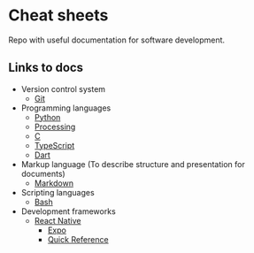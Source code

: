 # Cheat sheets

Repo with useful documentation for software development.

## Links to docs
- Version control system  
    - [Git](Git.md)
- Programming languages
    - [Python](/Programing%20Languages/Python.md) 
    - [Processing](Programing%20Languages/Processing.md) 
    - [C](Programing%20Languages/C.md)
    - [TypeScript](Programing%20Languages/TypeScript/TypeScript.md)
    - [Dart](Dart.md)
- Markup language (To describe structure and presentation for documents)
    - [Markdown](Markdown.md)
- Scripting languages
    - [Bash](Bash.md)
- Development frameworks
    - [React Native](/React%20Native/ReactNative.md)
        - [Expo](/React%20Native/Expo/Expo.md)
        - [Quick Reference](/React%20Native/QuickReference.md)

